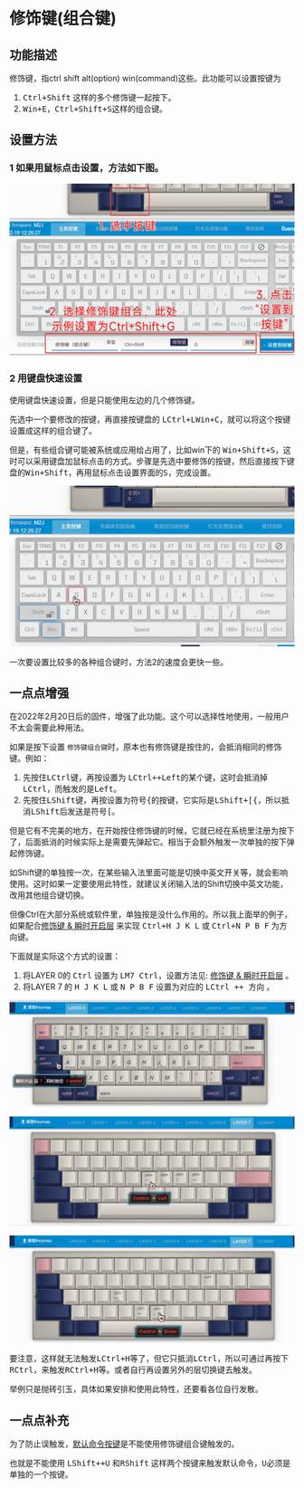 # 修饰键(组合键)
## 功能描述
修饰键，指ctrl shift alt(option) win(command)这些。此功能可以设置按键为
1. <kbd>Ctrl+Shift</kbd> 这样的多个修饰键一起按下。
2. <kbd>Win+E</kbd>，<kbd>Ctrl+Shift+S</kbd>这样的组合键。

## 设置方法

### 1 如果用鼠标点击设置，方法如下图。

![|700](assets/mods-key-01.jpg)

### 2 用键盘快速设置
使用键盘快速设置，但是只能使用左边的几个修饰键。

先选中一个要修改的按键，再直接按键盘的 <kbd>LCtrl+LWin+C</kbd>，就可以将这个按键设置成这样的组合键了。

但是，有些组合键可能被系统或应用给占用了，比如win下的 <kbd>Win+Shift+S</kbd>，这时可以采用键盘加鼠标点击的方式。步骤是先选中要修饰的按键，然后直接按下键盘的<kbd>Win+Shift</kbd>，再用鼠标点击设置界面的<kbd>S</kbd>，完成设置。

![|700](assets/mods-key-02.jpg)

一次要设置比较多的各种组合键时，方法2的速度会更快一些。

## 一点点增强

在2022年2月20日后的固件，增强了此功能。这个可以选择性地使用，一般用户不太会需要此种用法。

如果是按下设置 `修饰键组合键`时，原本也有修饰键是按住的，会抵消相同的修饰键。例如：
1. 先按住<kbd>LCtrl</kbd>键，再按设置为 <kbd>LCtrl++Left</kbd>的某个键，这时会抵消掉<kbd>LCtrl</kbd>，而触发的是<kbd>Left</kbd>。
2. 先按住<kbd>LShift</kbd>键，再按设置为符号<kbd>{</kbd>的按键，它实际是<kbd>LShift+[{</kbd>，所以抵消<kbd>LShift</kbd>后发送是符号<kbd>[</kbd>。

但是它有不完美的地方，在开始按住修饰键的时候，它就已经在系统里注册为按下了，后面抵消的时候实际上是需要先弹起它。相当于会额外触发一次单独的按下弹起修饰键。

如Shift键的单独按一次，在某些输入法里面可能是切换中英文开关等，就会影响使用。这时如果一定要使用此特性，就建议关闭输入法的Shift切换中英文功能，改用其他组合键切换。

但像Ctrl在大部分系统或软件里，单独按是没什么作用的。所以我上面举的例子，如果配合[修饰键 & 瞬时开启层](edit-keymap/layer-mods.md) 来实现 <kbd>Ctrl+H J K L</kbd>  或  <kbd>Ctrl+N P B F</kbd> 为方向键。

下面就是实际这个方式的设置：
1. 将LAYER 0的 <kbd>Ctrl</kbd> 设置为 <kbd>LM7 Ctrl</kbd>，设置方法见: [修饰键 & 瞬时开启层](edit-keymap/layer-mods.md) 。
2. 将LAYER 7 的 <kbd>H J K L</kbd> 或 <kbd>N P B F</kbd> 设置为对应的 <kbd>LCtrl ++ 方向</kbd> 。

![|700](assets/mods-key-plus-01.jpg)

![|700](assets/mods-key-plus-02.jpg)

![|700](assets/mods-key-plus-03.jpg)

要注意，这样就无法触发<kbd>LCtrl+H</kbd>等了，但它只抵消<kbd>LCtrl</kbd>，所以可通过再按下 <kbd>RCtrl</kbd>，来触发<kbd>RCtrl+H</kbd>等。或者自行再设置另外的层切换键去触发。

举例只是抛砖引玉，具体如果安排和使用此特性，还要看各位自行发散。

## 一点点补充
为了防止误触发，[默认命令按键](magic-commands.md)是不能使用修饰键组合键触发的。

也就是不能使用 <kbd>LShift++U</kbd> 和<kbd>RShift</kbd> 这样两个按键来触发默认命令，<kbd>U</kbd>必须是单独的一个按键。